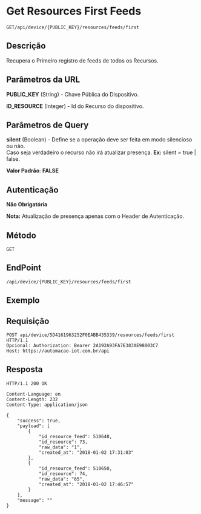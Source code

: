 # Get Resources First Feeds

`GET/api/device/{PUBLIC_KEY}/resources/feeds/first`    

## Descrição

Recupera o Primeiro registro de feeds de todos os Recursos.

## Parâmetros da URL

**PUBLIC_KEY** (String) - Chave Pública do Dispositivo.

**ID_RESOURCE** (Integer) - Id do Recurso do dispositivo.

## Parâmetros de Query

**silent** (Boolean) - Define se a operação deve ser feita em modo silencioso ou não.   
Caso seja verdadeiro o recurso não irá atualizar presença. **Ex:** silent = true | false.

**Valor Padrão**: **FALSE**

## Autenticação

**Não Obrigatória**

**Nota:** Atualização de presença apenas com o Header de Autenticação.

## Método

`GET`

## EndPoint

`/api/device/{PUBLIC_KEY}/resources/feeds/first`

## Exemplo

## Requisição

```
POST api/device/5D4161963252F0EABB435339/resources/feeds/first  HTTP/1.1  
Opcional: Authorization: Bearer 2A192A93FA7E383AE98803C7
Host: https://automacao-iot.com.br/api
```

## Resposta

```
HTTP/1.1 200 OK

Content-Language: en
Content-Length: 232
Content-Type: application/json

{
    "success": true,
    "payload": [
        {
            "id_resource_feed": 510648,
            "id_resource": 73,
            "raw_data": "1",
            "created_at": "2018-01-02 17:31:03"
        },
        {
            "id_resource_feed": 510650,
            "id_resource": 74,
            "raw_data": "65",
            "created_at": "2018-01-02 17:46:57"
        }
    ],
    "message": ""
}
```
